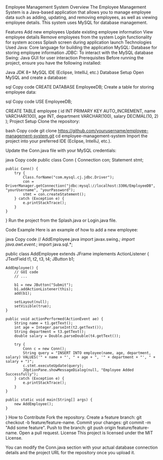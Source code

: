 Employee Management System
Overview
The Employee Management System is a Java-based application that allows you to manage employee data such as adding, updating, and removing employees, as well as viewing employee details. This system uses MySQL for database management.

Features
Add new employees
Update existing employee information
View employee details
Remove employees from the system
Login functionality for system access
Splash screen during application launch
Technologies Used
Java: Core language for building the application
MySQL: Database for storing employee information
JDBC: To interact with the MySQL database
Swing: Java GUI for user interaction
Prerequisites
Before running the project, ensure you have the following installed:

Java JDK 8+
MySQL
IDE (Eclipse, IntelliJ, etc.)
Database Setup
Open MySQL and create a database:

sql
Copy code
CREATE DATABASE EmployeeDB;
Create a table for storing employee data:

sql
Copy code
USE EmployeeDB;

CREATE TABLE employee (
  id INT PRIMARY KEY AUTO_INCREMENT,
  name VARCHAR(100),
  age INT,
  department VARCHAR(100),
  salary DECIMAL(10, 2)
);
Project Setup
Clone the repository:

bash
Copy code
git clone https://github.com/yourusername/employee-management-system.git
cd employee-management-system
Import the project into your preferred IDE (Eclipse, IntelliJ, etc.).

Update the Conn.java file with your MySQL credentials:

java
Copy code
public class Conn {
    Connection con;
    Statement stmt;

    public Conn() {
        try {
            Class.forName("com.mysql.cj.jdbc.Driver");
            con = DriverManager.getConnection("jdbc:mysql://localhost:3306/EmployeeDB", "yourUsername", "yourPassword");
            stmt = con.createStatement();
        } catch (Exception e) {
            e.printStackTrace();
        }
    }
}
Run the project from the Splash.java or Login.java file.

Code Example
Here is an example of how to add a new employee:

java
Copy code
// AddEmployee.java
import javax.swing.*;
import java.awt.event.*;
import java.sql.*;

public class AddEmployee extends JFrame implements ActionListener {
    JTextField t1, t2, t3, t4;
    JButton b1;

    AddEmployee() {
        // GUI code
        // ...

        b1 = new JButton("Submit");
        b1.addActionListener(this);
        add(b1);
        
        setLayout(null);
        setVisible(true);
    }

    public void actionPerformed(ActionEvent ae) {
        String name = t1.getText();
        int age = Integer.parseInt(t2.getText());
        String department = t3.getText();
        double salary = Double.parseDouble(t4.getText());

        try {
            Conn c = new Conn();
            String query = "INSERT INTO employee(name, age, department, salary) VALUES('" + name + "', " + age + ", '" + department + "', " + salary + ")";
            c.stmt.executeUpdate(query);
            JOptionPane.showMessageDialog(null, "Employee Added Successfully");
        } catch (Exception e) {
            e.printStackTrace();
        }
    }

    public static void main(String[] args) {
        new AddEmployee();
    }
}
How to Contribute
Fork the repository.
Create a feature branch: git checkout -b feature/feature-name.
Commit your changes: git commit -m "Add some feature".
Push to the branch: git push origin feature/feature-name.
Open a pull request.
License
This project is licensed under the MIT License.

You can modify the Conn.java section with your actual database connection details and the project URL for the repository once you upload it.
